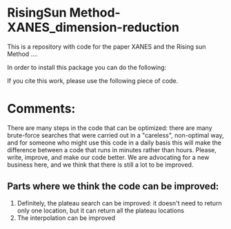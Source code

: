# RisingSun Method-XANES_dimension-reduction

This is a repository with code for the paper <h>XANES and the Rising sun Method ....</h>

In order to install this package you can do the following:


If you cite this work, please use the following piece of code. 


# Comments:

There are many steps in the code that can be optimized: there are many brute-force searches that were carried out in a "careless", non-optimal way, and for someone who might use this code in a daily basis this will make the difference between a code that runs in minutes rather than hours. Please, write, improve, and make our code better. We are advocating for a new business here, and we think that there is still a lot to be improved. 

## Parts where we think the code can be improved:

1. Definitely, the plateau search can be improved: it doesn't need to return only one location, but it can return all the plateau locations
2. The interpolation can be improved



